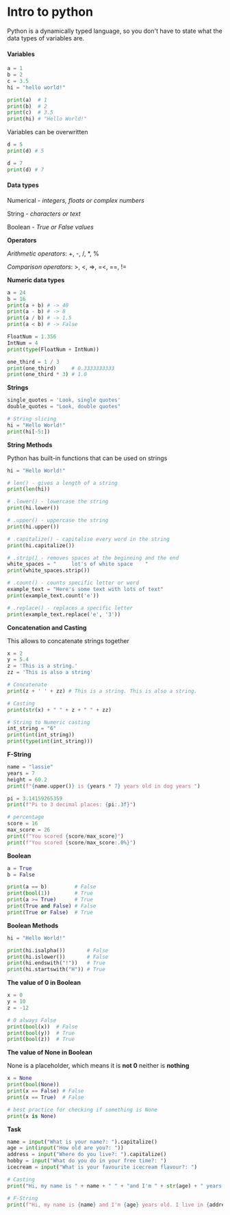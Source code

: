 # Intro to python

Python is a dynamically typed language, so you don't have to state what the data types of variables are.

#### Variables 
```python
a = 1
b = 2
c = 3.5
hi = "hello world!"

print(a)  # 1
print(b)  # 2
print(c)  # 3.5
print(hi) # "Hello World!"
```
Variables can be overwritten

```python
d = 5
print(d) # 5

d = 7
print(d) # 7
```
#### Data types
 Numerical - _integers, floats or complex numbers_

 String - _characters or text_

 Boolean - _True or False values_
 
**Operators**

_Arithmetic operators_: +, -, /, *, %

_Comparison operators_: >, <, =>, =<, ==, !=

**Numeric data types**
```python
a = 24
b = 16
print(a + b) # -> 40
print(a - b) # -> 8
print(a / b) # -> 1.5
print(a < b) # -> False

FloatNum = 1.356
IntNum = 4
print(type(FloatNum + IntNum))

one_third = 1 / 3
print(one_third)     # 0.3333333333
print(one_third * 3) # 1.0

```
**Strings**
```python
single_quotes = 'Look, single quotes'
double_quotes = "Look, double quotes"

# String slicing
hi = "Hello World!"
print(hi[-5:])
```
**String Methods**

Python has built-in functions that can be used on strings

```python
hi = "Hello World!"

# len() - gives a length of a string 
print(len(hi))

# .lower() - lowercase the string
print(hi.lower())

# .upper() - uppercase the string
print(hi.upper())

# .capitalize() - capitalise every word in the string
print(hi.capitalize())

# .strip() - removes spaces at the beginning and the end
white_spaces = "     lot's of white space    "
print(white_spaces.strip())

# .count() - counts specific letter or word
example_text = "Here's some text with lots of text"
print(example_text.count('e'))

# .replace() - replaces a specific letter
print(example_text.replace('e', '3'))
```
**Concatenation and Casting**

This allows to concatenate strings together
```python
x = 2
y = 5.4
z = 'This is a string.'
zz = 'This is also a string'

# Concatenate
print(z + ' ' + zz) # This is a string. This is also a string.

# Casting
print(str(x) + " " + z + " " + zz)

# String to Numeric casting
int_string = "6"
print(int(int_string))
print(type(int(int_string)))
```
**F-String**

```python
name = "lassie"
years = 7
height = 60.2
print(f"{name.upper()} is {years * 7} years old in dog years ")

pi = 3.14159265359
print(f"Pi to 3 decimal places: {pi:.3f}")

# percentage
score = 16
max_score = 26
print(f"You scored {score/max_score}")
print(f"You scored {score/max_score:.0%}")
```
**Boolean**
```python
a = True
b = False

print(a == b)         # False
print(bool(1))        # True
print(a >= True)      # True
print(True and False) # False
print(True or False)  # True
```
**Boolean Methods**
```python
hi = "Hello World!"

print(hi.isalpha())       # False
print(hi.islower())       # False
print(hi.endswith("!"))   # True
print(hi.startswith("H")) # True
```
**The value of 0 in Boolean**
```python
x = 0
y = 10
z = -12

# 0 always False
print(bool(x))  # False
print(bool(y))  # True
print(bool(z))  # True
```
**The value of None in Boolean**

None is a placeholder, which means it is **not 0** neither is **nothing**
```python
x = None
print(bool(None))
print(x == False) # False
print(x == True)  # False

# best practice for checking if something is None
print(x is None)
```
**Task**
```python
name = input("What is your name?: ").capitalize()
age = int(input("How old are you?: "))
address = input("Where do you live?: ").capitalize()
hobby = input("What do you do in your free time?: ")
icecream = input("What is your favourite icecream flavour?: ")

# Casting
print("Hi, my name is " + name + " " + "and I'm " + str(age) + " years old. I live in " + address + ". What I like to do in my free time is " + hobby + ".")

# F-String
print(f"Hi, my name is {name} and I'm {age} years old. I live in {address}. What I like to do in my free time is {hobby} and my favourite ice cream flavour is {icecream}.")
```